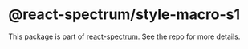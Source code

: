 # @react-spectrum/style-macro-s1

This package is part of [react-spectrum](https://github.com/adobe/react-spectrum). See the repo for more details.